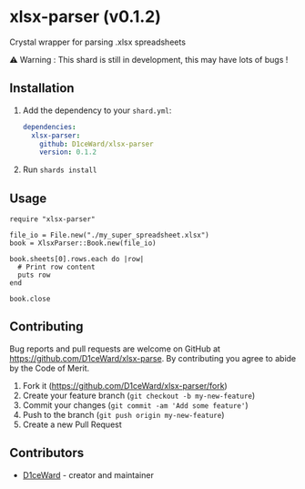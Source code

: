 # xlsx-parser (v0.1.2)

Crystal wrapper for parsing .xlsx spreadsheets

:warning: Warning : This shard is still in development, this may have lots of bugs !

## Installation

1. Add the dependency to your `shard.yml`:

   ```yaml
   dependencies:
     xlsx-parser:
       github: D1ceWard/xlsx-parser
       version: 0.1.2
   ```

2. Run `shards install`

## Usage

```crystal
require "xlsx-parser"

file_io = File.new("./my_super_spreadsheet.xlsx")
book = XlsxParser::Book.new(file_io)

book.sheets[0].rows.each do |row|
  # Print row content
  puts row
end

book.close
```

## Contributing

Bug reports and pull requests are welcome on GitHub at https://github.com/D1ceWard/xlsx-parse. By contributing you agree to abide by the Code of Merit.

1. Fork it (<https://github.com/D1ceWard/xlsx-parser/fork>)
2. Create your feature branch (`git checkout -b my-new-feature`)
3. Commit your changes (`git commit -am 'Add some feature'`)
4. Push to the branch (`git push origin my-new-feature`)
5. Create a new Pull Request

## Contributors

- [D1ceWard](https://github.com/D1ceWard) - creator and maintainer

